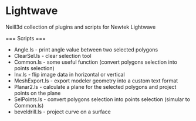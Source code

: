 Lightwave
=========

Neill3d collection of plugins and scripts for Newtek Lightwave


=== Scripts ===

* Angle.ls - print angle value between two selected polygons
* ClearSel.ls - clear selection tool
* Common.ls - some useful function (convert polygons selection into points selection)
* Inv.ls - flip image data in horizontal or vertical
* MeshExport.ls - export modeler geometry into a custom text format
* Planar2.ls - calculate a plane for the selected polygons and project points on the plane
* SelPoints.ls - convert polygons selection into points selection (simular to Common.ls)
* beveldrill.ls - project curve on a surface
